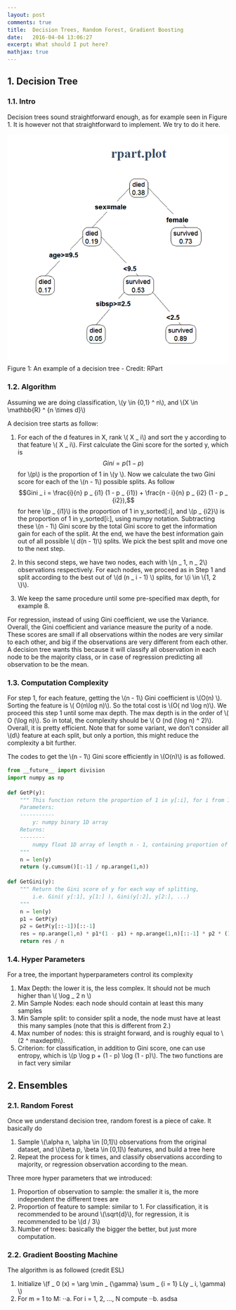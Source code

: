 ```yaml
---
layout: post
comments: true
title:  Decision Trees, Random Forest, Gradient Boosting
date:   2016-04-04 13:06:27
excerpt: What should I put here?
mathjax: true
---
```



## 1. Decision Tree

### 1.1. Intro

Decision trees sound straightforward enough, as for example seen in Figure 1. It is however not that straightforward to implement. We try to do it here.  



<div class="imgcap">
<div>
<img src="/assets/tree/rpart.plot-example1.png">
</div>
<div class="thecap">Figure 1: An example of a decision tree - Credit: RPart </div>
</div>

### 1.2. Algorithm
Assuming we are doing classification, \\(y \in {0,1} ^ n\\), and \\(X \in \mathbb{R} ^ {n \times d}\\)

A decision tree starts as follow: 

1. For each of the d features in X, rank \\( X _ i\\) and sort the y according to that feature \\( X _ i\\). First calculate the Gini score for the sorted y, which is 
	$$Gini = p(1 - p) $$
	for \\(p\\) is the proportion of 1 in \\(y \\). Now we calculate the two Gini score for each of the \\(n - 1\\) possible splits. As follow 
	$$Gini _ i = \frac{i}{n} p _ {i1} (1 - p _ {i1}) + \frac{n - i}{n} p _ {i2} (1 - p _ {i2}),$$
	for here \\(p _ {i1}\\) is the proportion of 1 in y\_sorted[:i], and \\(p _ {i2}\\) is the proportion of 1 in y\_sorted[i:], using numpy notation. Subtracting these \\(n - 1\\) Gini score by the total Gini score to get the information gain for each of the split. 
	At the end, we have the best information gain out of all possible \\( d(n - 1)\\) splits. We pick the best split and move one to the next step. 

2. In this second steps, we have two nodes, each with \\(n _ 1, n _ 2\\) observations respectively. For each nodes, we proceed as in Step 1 and split according to the best out of \\(d (n _ i -  1) \\) splits, for \\(i \in \\{1, 2 \\}\\). 

3. We keep the same procedure until some pre-specified max depth, for example 8. 

For regression, instead of using Gini coefficient, we use the Variance. Overall, the Gini coefficient and variance measure the purity of a node. These scores are small if all observations within the nodes are very similar to each other, and big if the observations are very different from each other. A decision tree wants this because it will classify all observation in each node to be the majority class, or in case of regression predicting all observation to be the mean. 

### 1.3. Computation Complexity

For step 1, for each feature, getting the \\(n - 1\\) Gini coefficient is \\(O(n) \\). Sorting the feature is \\( O(n\log n)\\). So the total cost is \\(O( nd \log n)\\). We proceed this step 1 until some max depth. The max depth is in the order of \\( O (\log n)\\). So in total, the complexity should be \\( O (nd (\log n) ^ 2)\\). Overall, it is pretty efficient. Note that for some variant, we don't consider all \\(d\\) feature at each split, but only a portion, this might reduce the complexity a bit further. 

The codes to get the \\(n - 1\\) Gini score efficiently in \\(O(n)\\) is as followed. 

```python
from __future__ import division
import numpy as np

def GetP(y):
	""" This function return the proportion of 1 in y[:i], for i from 1 to length(y)
	Parameters:
	-----------
		y: numpy binary 1D array
	Returns:
	--------
		numpy float 1D array of length n - 1, containing proportion of 1
	"""
    n = len(y)
    return (y.cumsum()[:-1] / np.arange(1,n))

def GetGini(y):
	""" Return the Gini score of y for each way of splitting, 
		i.e. Gini( y[:1], y[1:] ), Gini(y[:2], y[2:], ...)
	"""
    n = len(y)
    p1 = GetP(y)
    p2 = GetP(y[::-1])[::-1]
    res = np.arange(1,n) * p1*(1 - p1) + np.arange(1,n)[::-1] * p2 * (1 - p2)
    return res / n
```

### 1.4. Hyper Parameters

For a tree, the important hyperparameters control its complexity

1. Max Depth: the lower it is, the less complex. It should not be much higher than \\( \log _ 2 n \\)
2. Min Sample Nodes: each node should contain at least this many samples
3. Min Sample split: to consider split a node, the node must have at least this many samples (note that this is different from 2.)
4. Max number of nodes: this is straight forward, and is roughly equal to \\(2 ^ maxdepth\\). 
5. Criterion: for classification, in addition to Gini score, one can use entropy, which is \\(p \log p + (1 - p) \log (1 - p)\\). The two functions are in fact very similar

## 2. Ensembles

### 2.1. Random Forest
Once we understand decision tree, random forest is a piece of cake. It basically do

1. Sample \\(\alpha n, \alpha \in [0,1]\\) observations from the original dataset, and \\(\beta p, \beta \in [0,1]\\) features, and build a tree here
2. Repeat the process for k times, and classify observations according to majority, or regression observation according to the mean. 

Three more hyper parameters that we introduced:

1. Proportion of observation to sample: the smaller it is, the more independent the different trees are
2. Proportion of feature to sample: similar to 1. For classification, it is recommended to be around \\(\sqrt{d}\\), for regression, it is recommended to be \\(d / 3\\)
3. Number of trees: basically the bigger the better, but just more computation.




### 2.2. Gradient Boosting Machine

The algorithm is as followed (credit ESL)

1. Initialize \\(f _ 0 (x) = \arg \min _ {\gamma} \sum _ {i = 1} L(y _ i, \gamma) \\)
2. For m = 1 to M:
⋅⋅a. For i = 1, 2, ..., N compute 
⋅⋅b. asdsa
